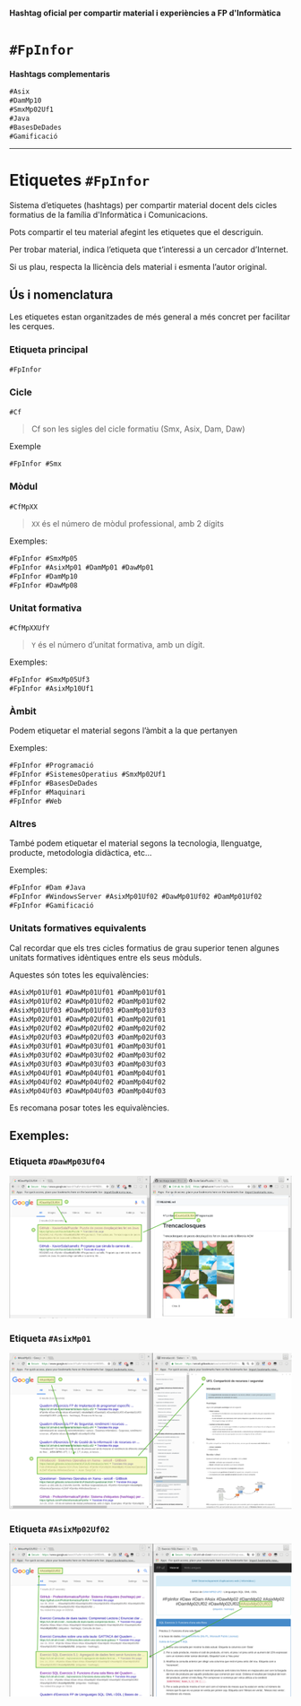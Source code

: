 **Hashtag oficial per compartir material i experiències a FP d'Informàtica**

# `#FpInfor`

**Hashtags complementaris**

```
#Asix
#DamMp10
#SmxMp02Uf1
#Java
#BasesDeDades
#Gamificació
```

---

# Etiquetes `#FpInfor`

Sistema d’etiquetes (hashtags) per compartir material docent dels cicles formatius de la família d'Informàtica i Comunicacions.

Pots compartir el teu material afegint les etiquetes que el descriguin.

Per trobar material, indica l’etiqueta que t’interessi a un cercador d’Internet.

Si us plau, respecta la llicència dels material i esmenta l’autor original.



## Ús i nomenclatura

Les etiquetes estan organitzades de més general a més concret per facilitar les cerques.

### Etiqueta principal

`#FpInfor`

### Cicle
`#Cf`
> Cf son les sigles del cicle formatiu (Smx, Asix, Dam, Daw)

Exemple

```
#FpInfor #Smx
```

### Mòdul

`#CfMpXX`
> `XX` és el número de mòdul professional, amb 2 dígits

Exemples:
```
#FpInfor #SmxMp05
#FpInfor #AsixMp01 #DamMp01 #DawMp01
#FpInfor #DamMp10
#FpInfor #DawMp08
```

### Unitat formativa

`#CfMpXXUfY`
>  `Y` és el número d’unitat formativa, amb un dígit.

Exemples:
```
#FpInfor #SmxMp05Uf3
#FpInfor #AsixMp10Uf1
```

### Àmbit
Podem etiquetar el material segons l’àmbit a la que pertanyen

Exemples:
```
#FpInfor #Programació
#FpInfor #SistemesOperatius #SmxMp02Uf1
#FpInfor #BasesDeDades
#FpInfor #Maquinari
#FpInfor #Web
```

### Altres
També podem etiquetar el material segons la tecnologia, llenguatge, producte, metodologia didàctica, etc...

Exemples:
```
#FpInfor #Dam #Java
#FpInfor #WindowsServer #AsixMp01Uf02 #DawMp01Uf02 #DamMp01Uf02
#FpInfor #Gamificació
```

### Unitats formatives equivalents
Cal recordar que els tres cicles formatius de grau superior tenen algunes unitats formatives idèntiques entre els seus mòduls.

Aquestes són totes les equivalències:
```
#AsixMp01Uf01 #DawMp01Uf01 #DamMp01Uf01
#AsixMp01Uf02 #DawMp01Uf02 #DamMp01Uf02
#AsixMp01Uf03 #DawMp01Uf03 #DamMp01Uf03
#AsixMp02Uf01 #DawMp02Uf01 #DamMp02Uf01
#AsixMp02Uf02 #DawMp02Uf02 #DamMp02Uf02
#AsixMp02Uf03 #DawMp02Uf03 #DamMp02Uf03
#AsixMp03Uf01 #DawMp03Uf01 #DamMp03Uf01
#AsixMp03Uf02 #DawMp03Uf02 #DamMp03Uf02
#AsixMp03Uf03 #DawMp03Uf03 #DamMp03Uf03
#AsixMp04Uf01 #DawMp04Uf01 #DamMp04Uf01
#AsixMp04Uf02 #DawMp04Uf02 #DamMp04Uf02
#AsixMp04Uf03 #DawMp04Uf03 #DamMp04Uf03
```

Es recomana posar totes les equivalències.

## Exemples:

### Etiqueta `#DawMp03Uf04`

![./sample_images/DawMp03Uf04.png](./sample_images/DawMp03Uf04.png)

### Etiqueta `#AsixMp01`

![./sample_images/AsixMp01.png](./sample_images/AsixMp01.png)

### Etiqueta `#AsixMp02Uf02`

![./sample_images/AsixMp02Uf02.png](./sample_images/AsixMp02Uf02.png)
